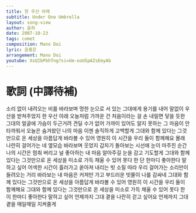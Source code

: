 ```yaml
---
title: 한 우산 아래
subtitle: Under One Umbrella
layout: song-view
author: 윤하
date: 2007-10-23
tags: comet
composition: Mano Doi
lyric: 윤홍은
arrangement: Mano Doi
youtube: XsQIbPbhTng?si=Um-ooU5pAZsEmyAb
---
```


# 歌詞 (中譯待補)

소리 없이 내려오는 비를 바라보며
멍한 눈으로 서 있는 그대에게
용기를 내어 말없이 우산을 받쳐주었지
한 우산 아래
오늘처럼 가까운 건 처음이라는 걸
손 내밀면 닿을 듯한 그대의 얼굴에
가슴이 두근거려 견딜 수가 없어
가까이 있어도
알지 못하는 그 마음이 안타까워서
오늘은 숨겨왔던 나의 마음
이젠 솔직하게 고백할게
그대와 함께 있다는 그것만으로
온 세상을 아름답게 바라볼 수 있어
영원히 이 시간을 우리 둘이 함께해요
몰래 나란히 걸어가는 네 옆모습
바라보며 웃었지
갑자기 돌아보는 시선에
눈이 마주친 순간 나의 시간은 멈춰 버리고
널 좋아하는 내 마음 알아주길
눈을 감고 기도할게
그대와 함께 있다는 그것만으로
온 세상을 미소로 가득 채울 수 있어
못다 한 단 한마디 좋아한다 말하고 싶어
어색한 시간이 흘러가고
쏟아져 내리는 빗 소릴 따라
우리 걸어가는 소리만이 들려오는 거리
바라보는 내 마음은 커져만 가고
부드러운 빗물이 나를 감싸네
그대와 함께 있다는 그것만으로
온 세상을 아름답게 바라볼 수 있어
영원히 이 시간을 우리 둘이 함께해요
그대와 함께 있다는 그것만으로
온 세상을 미소로 가득 채울 수 있어
못다 한 이 한마디 좋아한다 말하고 싶어
언제까지 그대 곁을
나란히 걷고 싶어요
언제까지 그대 곁을
매일매일 지켜줄게
